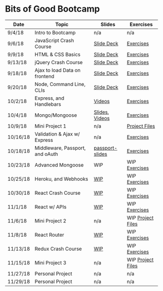 # Bits of Good Bootcamp

| Date     | Topic                           | Slides                        | Exercises                     |
|--------- |---------------------------------|-------------------------------|-------------------------------|
| 9/4/18   | Intro to Bootcamp               |  n/a                          |  n/a                          |
| 9/6/18   | JavaScript Crash Course         | [Slide Deck][js-intro-slides] | [Exercises][js-code]          |
| 9/9/18   | HTML & CSS Basics               | [Slide Deck][html-css-slides] | [Exercises][html-css-code]    |
| 9/13/18  | jQuery Crash Course             | [Slide Deck][jQuery-slides]   | [Exercises][jQuery-code]      |
| 9/18/18  | Ajax to load Data on frontend   | [Slide Deck][ajax-slides]     | [Exercises][jQuery-code]      |
| 9/20/18  | Node, Command Line, CLIs        | [Slide Deck][node-slides]     | [Exercises][node-code]        |
| 10/2/18  | Express, and Handlebars         | [Videos][express-videos]      | [Exercises][express-code]     |
| 10/4/18  | Mongo/Mongoose       |[Slides][mongo-slides], [Videos][mongo-videos] | [Exercises][mongo-code]  |
| 10/9/18  | Mini Project 1                  | n/a                           |[Project Files][mini-project-1]|
| 10/16/18 | Validation & Ajax w/ Express    | n/a                           | [Exercises][ajax-express-code]|
| 10/18/18 | Middleware, Passport, and oAuth | [passport-slides]             | [Exercises][passport-code]    |
| 10/23/18 | Advanced Mongoose               | WIP                           | WIP [Exercises][mongoose-code]    |
| 10/25/18 | Heroku, and Webhooks            | [WIP][heroku-slides]          | WIP [Exercises][heroku-code]      |
| 10/30/18 | React Crash Course              | [WIP][react-slides]           | WIP [Exercises][react-code]       |
| 11/1/18  | React w/ APIs                   | [WIP][react-api-slides]       | WIP [Exercises][react-api-code]   |
| 11/6/18  | Mini Project 2                  | n/a                           | WIP [Project Files][mini-project-2]|
| 11/8/18  | React Router                    | [WIP][react-router-slides]    | WIP [Exercises][react-router-code]|
| 11/13/18 | Redux Crash Course              | [WIP][redux-slides]           | WIP [Exercises][redux-code]       |
| 11/15/18 | Mini Project 3                  | n/a                           | WIP [Project Files][mini-project-3]|
| 11/27/18 | Personal Project                | n/a   | n/a    |
| 11/29/18 | Personal Project                | n/a   | n/a    |

[js-code]: 01_javascript/
[html-css-code]: 02_html_css/
[jQuery-code]: 03_jquery/
[node-code]: 04_node/
[express-code]: 05_express/
[mongo-code]: 06_mongo/
[mini-project-1]: 07_mini_project_1/
[ajax-express-code]: 08_ajax_express/
[passport-code]: 09_passport_oauth/
[mongoose-code]: 10_advanced_mongoose/
[heroku-code]: 11_heroku/
[react-code]: 12_react/
[react-api-code]: 13_react_with_apis/
[mini-project-2]: 14_mini_project_2/
[react-router-code]: 15_react_router/
[redux-code]: 16_redux/
[mini-project-3]: 17_mini_project_3/

[js-intro-slides]: https://docs.google.com/presentation/d/1buIrHO2EcgGLL7WIVXJ4vgJGPsd2rNt0a-DCv-SAId8/edit?usp=sharing
[html-css-slides]: https://docs.google.com/presentation/d/1POMfrkOvPWVUZCEXwS5x2iylqtFox02bhPeyx4xM3w4/edit?usp=sharing
[jQuery-slides]: https://docs.google.com/presentation/d/1aQaK7HcrJRifq5v11Bw80sGZ1e90Of1oQZwkMu0Hl7Q/edit?usp=sharing
[ajax-slides]: https://docs.google.com/presentation/d/1fBdQsX0XFbNH61LodRJkLqRNXZTupQwPp6ccj4-6XJs/edit?usp=sharing
[node-slides]: https://docs.google.com/presentation/d/1bmWGuiGA0zW9lfz3MLfvTMuQVlIC-_y5AKaKleI6sUI/edit?usp=sharing
[express-videos]: https://github.com/GTBitsOfGood/bootcamp/tree/master/5_express/1_express_intro
[mongo-slides]: https://docs.google.com/presentation/d/1A2EwFbc-0ulofNWfNDlifEXukHfl6IyMa61or-2WUC0/edit?usp=sharing
[mongo-videos]: https://www.youtube.com/playlist?list=PLG3Osgh6aITX5HMqWJ1f0J30e_zl-Lhxl
[validation-slides]: https://docs.google.com/presentation/d/1GWI_RN_BeSli8iTOapMSxszU8sfdmGMA1UjgYio25mE/edit?usp=sharing
[passport-slides]: https://docs.google.com/presentation/d/1heaKYIk0mAir9rVUZdxo2wvVi-ceIa82mArhuXndfqc/edit?usp=sharing
[heroku-slides]: https://docs.google.com/presentation/d/1ReQjdkdU5zi_wxuia8zFpNn7p24pSMfoUOJz_RZyrKw/edit?usp=sharing
[security-slides]: https://docs.google.com/presentation/d/12_z17MJC1CxPdaTqxadhqZYMJUbKLbpYG3lWqxJ6ZjI/edit?usp=sharing
[react-slides]: https://docs.google.com/presentation/d/1rXNLIfJ8ITURx3YMzIGAPrEenZ-bL0ee_9-sflWIgF0/edit?usp=sharing
[react-api-slides]: https://docs.google.com/presentation/d/1YLdtNChps73CfUlKwxbUR4fra1dZMRcS5jfpGquQVmk/edit?usp=sharing
[react-router-slides]: https://docs.google.com/presentation/d/1W52M5aw2tBah7JReojyE534CY-d7YhH6OsMgSi2uhyY/edit?usp=sharing
[redux-slides]: https://docs.google.com/presentation/d/1bE-1UrDDahsAP6VYMkgs1WZQQ6dTTCertNF7C-7nADA/edit?usp=sharing

